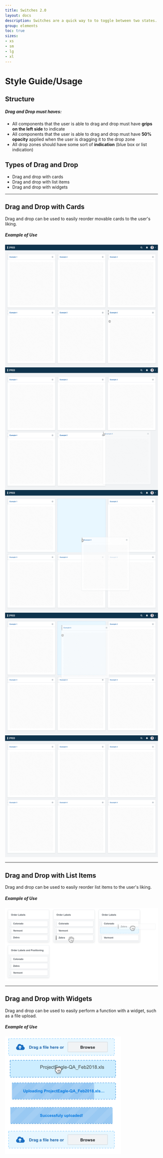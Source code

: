```yaml
---
title: Switches 2.0
layout: docs
description: Switches are a quick way to to toggle between two states. Changing a state is immediate and continuous.
group: elements
toc: true
sizes:
- xs
- sm
- lg
- xl
---
```


# Style Guide/Usage

## Structure

##### Drag and Drop must haves:

 * All components that the user is able to drag and drop must have **grips on the left side** to indicate 
 * All components that the user is able to drag and drop must have **50% opacity** applied when the user is dragging it to the drop zone
 * All drop zones should have some sort of **indication** (blue box or list indication)
 
## Types of Drag and Drop

 * Drag and drop with cards
 * Drag and drop with list items
 * Drag and drop with widgets

 <hr>

## Drag and Drop with Cards
Drag and drop can be used to easily reorder movable cards to the user's liking. 

##### Example of Use

![Drag and Drop Card 1](\assets\img\drag-and-drop-card-1.PNG "Drag and Drop Card 1")
![Drag and Drop Card 2](\assets\img\drag-and-drop-card-2.PNG "Drag and Drop Card 2")
![Drag and Drop Card 3](\assets\img\drag-and-drop-card-3.PNG "Drag and Drop Card 3")
![Drag and Drop Card 4](\assets\img\drag-and-drop-card-4.PNG "Drag and Drop Card 4")
![Drag and Drop Card 5](\assets\img\drag-and-drop-card-5.PNG "Drag and Drop Card 5")

<hr>

## Drag and Drop with List Items
Drag and drop can be used to easily reorder list items to the user's liking. 

##### Example of Use

![Drag and Drop List Item Example](\assets\img\drag-and-drop-list-items-example.PNG "Drag and Drop List Item Example")

<hr>

## Drag and Drop with Widgets
Drag and drop can be used to easily perform a function with a widget, such as a file upload. 

##### Example of Use

![Drag and Drop Widgets Example](\assets\img\drag-and-drop-widgets-example.PNG "Drag and Drop Widgets Example")


